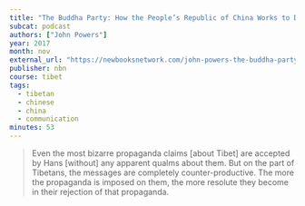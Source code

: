 ```yaml
---
title: "The Buddha Party: How the People’s Republic of China Works to Define and Control Tibetan Buddhism"
subcat: podcast
authors: ["John Powers"]
year: 2017
month: nov
external_url: "https://newbooksnetwork.com/john-powers-the-buddha-party-how-the-peoples-republic-of-china-works-to-define-and-control-tibetan-buddhism-oxford-up-2016"
publisher: nbn
course: tibet
tags:
  - tibetan
  - chinese
  - china
  - communication
minutes: 53
---
```


> Even the most bizarre propaganda claims [about Tibet] are accepted by Hans [without] any apparent qualms about them. But on the part of Tibetans, the messages are completely counter-productive. The more the propaganda is imposed on them, the more resolute they become in their rejection of that propaganda.
